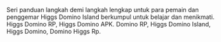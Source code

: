 Seri panduan langkah demi langkah lengkap untuk para pemain dan penggemar Higgs Domino Island berkumpul untuk belajar dan menikmati.
Higgs Domino RP, Higgs Domino APK. Domino RP, Higgs Domino Island, Higgs Domino, Domino Higgs Rp.
